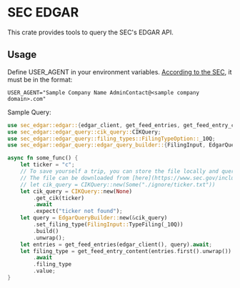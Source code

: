 # SEC EDGAR

This crate provides tools to query the SEC's EDGAR API.

## Usage

Define USER_AGENT in your environment variables. [According to the SEC](https://www.sec.gov/os/webmaster-faq#developers), it must be in the format:

```
USER_AGENT="Sample Company Name AdminContact@<sample company domain>.com"
```

Sample Query:
```rust
use sec_edgar::edgar::{edgar_client, get_feed_entries, get_feed_entry_content};
use sec_edgar::edgar_query::cik_query::CIKQuery;
use sec_edgar::edgar_query::filing_types::FilingTypeOption::_10Q;
use sec_edgar::edgar_query::edgar_query_builder::{FilingInput, EdgarQueryBuilder};

async fn some_func() {
    let ticker = "c";
    // To save yourself a trip, you can store the file locally and query it instead.
    // The file can be downloaded from [here](https://www.sec.gov/include/ticker.txt).
    // let cik_query = CIKQuery::new(Some("./ignore/ticker.txt"))
    let cik_query = CIKQuery::new(None)
        .get_cik(ticker)
        .await
        .expect("ticker not found");
    let query = EdgarQueryBuilder::new(&cik_query)
        .set_filing_type(FilingInput::TypeFiling(_10Q))
        .build()
        .unwrap();
    let entries = get_feed_entries(edgar_client(), query).await;
    let filing_type = get_feed_entry_content(entries.first().unwrap())
        .await
        .filing_type
        .value;
}
```
